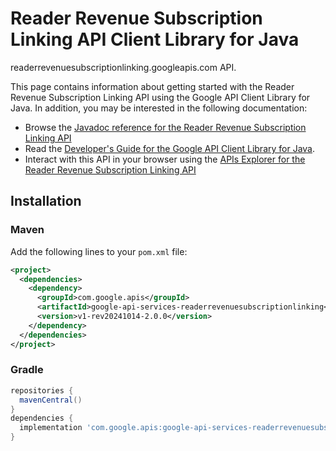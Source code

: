 # Reader Revenue Subscription Linking API Client Library for Java

readerrevenuesubscriptionlinking.googleapis.com API.

This page contains information about getting started with the Reader Revenue Subscription Linking API
using the Google API Client Library for Java. In addition, you may be interested
in the following documentation:

* Browse the [Javadoc reference for the Reader Revenue Subscription Linking API][javadoc]
* Read the [Developer's Guide for the Google API Client Library for Java][google-api-client].
* Interact with this API in your browser using the [APIs Explorer for the Reader Revenue Subscription Linking API][api-explorer]

## Installation

### Maven

Add the following lines to your `pom.xml` file:

```xml
<project>
  <dependencies>
    <dependency>
      <groupId>com.google.apis</groupId>
      <artifactId>google-api-services-readerrevenuesubscriptionlinking</artifactId>
      <version>v1-rev20241014-2.0.0</version>
    </dependency>
  </dependencies>
</project>
```

### Gradle

```gradle
repositories {
  mavenCentral()
}
dependencies {
  implementation 'com.google.apis:google-api-services-readerrevenuesubscriptionlinking:v1-rev20241014-2.0.0'
}
```

[javadoc]: https://googleapis.dev/java/google-api-services-readerrevenuesubscriptionlinking/latest/index.html
[google-api-client]: https://github.com/googleapis/google-api-java-client/
[api-explorer]: https://developers.google.com/apis-explorer/#p/readerrevenuesubscriptionlinking/v1/
